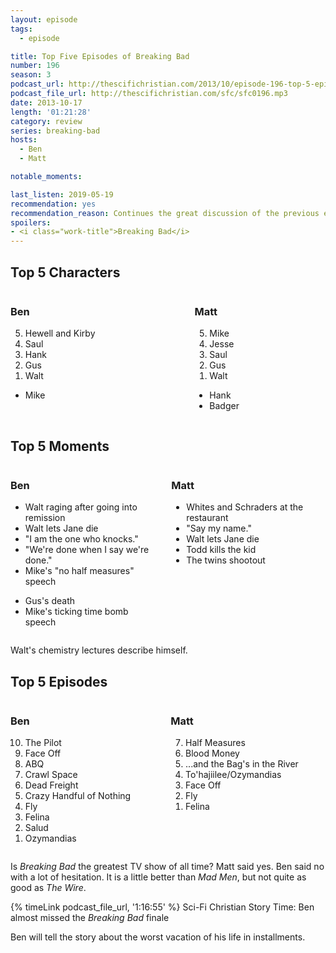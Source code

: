```yaml
---
layout: episode
tags:
  - episode

title: Top Five Episodes of Breaking Bad
number: 196
season: 3
podcast_url: http://thescifichristian.com/2013/10/episode-196-top-5-episodes-of-breaking-bad/
podcast_file_url: http://thescifichristian.com/sfc/sfc0196.mp3
date: 2013-10-17
length: '01:21:28'
category: review
series: breaking-bad
hosts:
  - Ben
  - Matt

notable_moments:

last_listen: 2019-05-19
recommendation: yes
recommendation_reason: Continues the great discussion of the previous episode
spoilers: 
- <i class="work-title">Breaking Bad</i>
---
```


<div class="top-five">
  <h2 class="has-text-centered">Top 5 Characters</h2>
  <div class="columns">
    <div class="column ben">
      <h3>Ben</h3>
      <ol reversed>
        <li>Hewell and Kirby
        <li>Saul
        <li>Hank
        <li>Gus
        <li>Walt
      </ol>
      <ul class="runner-ups">
        <li>Mike
      </ul>
    </div>
    <div class="column matt">
      <h3>Matt</h3>
      <ol reversed>
        <li>Mike
        <li>Jesse
        <li>Saul
        <li>Gus
        <li>Walt
      </ol>
      <ul class="runner-ups">
        <li>Hank
        <li>Badger 
      </ul>
    </div>
  </div>
</div>

<div class="top-five">
  <h2 class="has-text-centered">Top 5 Moments</h2>
  <div class="columns">
    <div class="column ben">
      <h3>Ben</h3>
      <ul>
        <li>Walt raging after going into remission 
        <li>Walt lets Jane die
        <li>"I am the one who knocks."
        <li>"We're done when I say we're done." 
        <li>Mike's "no half measures" speech
      </ul>
      <ul class="runner-ups">
        <li>Gus's death
        <li>Mike's ticking time bomb speech
      </ul>
    </div>
    <div class="column matt">
      <h3>Matt</h3>
      <ul>
        <li>Whites and Schraders at the restaurant
        <li>"Say my name."
        <li>Walt lets Jane die
        <li>Todd kills the kid
        <li>The twins shootout
      </ul>
    </div>
  </div>
</div>

Walt's chemistry lectures describe himself. 

<div class="top-five">
  <h2 class="has-text-centered">Top 5 Episodes</h2>
  <div class="columns">
    <div class="column ben">
      <h3>Ben</h3>
      <ol reversed>
        <li>The Pilot
        <li>Face Off
        <li>ABQ
        <li>Crawl Space
        <li>Dead Freight
        <li>Crazy Handful of Nothing
        <li>Fly
        <li>Felina
        <li>Salud
        <li>Ozymandias
      </ol>
    </div>
    <div class="column matt">
      <h3>Matt</h3>
      <ol reversed>
        <li>Half Measures
        <li>Blood Money
        <li>...and the Bag's in the River
        <li>To'hajiilee/Ozymandias
        <li>Face Off
        <li>Fly
        <li>Felina
      </ol>
    </div>
  </div>
</div>

Is <i class="work-title">Breaking Bad</i> the greatest TV show of all time? Matt said yes. Ben said no with a lot of hesitation. It is a little better than <i class="work-title">Mad Men</i>, but not quite as good as <i class="work-title">The Wire</i>.

{% timeLink podcast_file_url, '1:16:55' %} Sci-Fi Christian Story Time: Ben almost missed the <i class="work-title">Breaking Bad</i> finale

Ben will tell the story about the worst vacation of his life in installments.